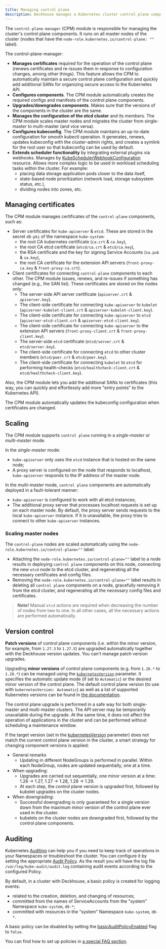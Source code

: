 ```yaml
---
title: Managing control plane
description: Deckhouse manages a Kubernetes cluster control plane components — certificates, manifests, versions. Manages the configuration of the etcd cluster and maintains an up-to-date kubectl configuration.
---
```


The `control-plane-manager` (CPM) module is responsible for managing the cluster's control plane components. It runs on all master nodes of the cluster (nodes that have the `node-role.kubernetes.io/control-plane: ""` label).

The control-plane-manager:
- **Manages certificates** required for the operation of the control plane (renews certificates and re-issues them in response to configuration changes, among other things). This feature allows the CPM to automatically maintain a secure control plane configuration and quickly add additional SANs for organizing secure access to the Kubernetes API.
- **Configures components**. The CPM module automatically creates the required configs and manifests of the control plane components.
- **Upgrades/downgrades components**. Makes sure that the versions of the components in the cluster are the same.
- **Manages the configuration of the etcd cluster** and its members. The CPM module scales master nodes and migrates the cluster from single-master to multi-master (and vice versa).
- **Configures kubeconfig**. The CPM module maintains an up-to-date configuration for smooth kubectl operation. It generates, renews, updates kubeconfig with the cluster-admin rights, and creates a symlink for the root user so that kubeconfig can be used by default.
- **Extends scheduler functionality** by integrating external plugins via webhooks. Manages by [KubeSchedulerWebhookConfiguration](cr.html#kubeschedulerwebhookconfiguration) resource. Allows more complex logic to be used in workload scheduling tasks within the cluster. For example:
  - placing data storage application pods closer to the data itself,
  - state-based node prioritization (network load, storage subsystem status, etc.),
  - dividing nodes into zones, etc.
## Managing certificates

The CPM module manages certificates of the `control-plane` components, such as:
- Server certificates for `kube-apiserver` & `etcd`. These are stored in the secret `d8-pki` of the namespace `kube-system`:
  - the root CA kubernetes certificate (`ca.crt` & `ca.key`),
  - the root CA etcd certificate (`etcd/ca.crt` & `etcd/ca.key`),
  - the RSA certificate and the key for signing Service Accounts (`sa.pub` & `sa.key`),
  - the root CA certificate for the extension API servers (`front-proxy-ca.key` & `front-proxy-ca.crt`).
- Client certificates for connecting `control-plane` components to each other. The CPM module issues, renews, and re-issues if something has changed (e.g., the SAN list). These certificates are stored on the nodes only:
  - The server-side API server certificate (`apiserver.crt` & `apiserver.key`).
  - The client-side certificate for connecting `kube-apiserver` to `kubelet` (`apiserver-kubelet-client.crt` & `apiserver-kubelet-client.key`).
  - The client-side certificate for connecting `kube-apiserver` to `etcd` (`apiserver-etcd-client.crt` & `apiserver-etcd-client.key`).
  - The client-side certificate for connecting `kube-apiserver` to the extension API servers (`front-proxy-client.crt` & `front-proxy-client.key`).
  - The server-side `etcd` certificate (`etcd/server.crt` & `etcd/server.key`).
  - The client-side certificate for connecting `etcd` to other cluster members (`etcd/peer.crt` & `etcd/peer.key`).
  - The client-side certificate for connecting `kubelet` to `etcd` for performing health-checks  (`etcd/healthcheck-client.crt` & `etcd/healthcheck-client.key`).

Also, the CPM module lets you add the additional SANs to certificates (this way, you can quickly and effortlessly add more "entry points" to the Kubernetes API).

The CPM module automatically updates the kubeconfig configuration when certificates are changed.

## Scaling

The CPM module supports `control plane` running in a *single-master* or *multi-master* mode.

In the *single-master* mode:
- `kube-apiserver` only uses the `etcd` instance that is hosted on the same node;
- A proxy server is configured on the node that responds to localhost, `kube-apiserver` responds to the IP address of the master node.

In the *multi-master* mode, `control plane` components are automatically deployed in a fault-tolerant manner:
- `kube-apiserver`  is configured to work with all etcd instances;
- The additional proxy server that processes localhost requests is set up on each master node. By default, the proxy server sends requests to the local `kube-apiserver` instance. If it is unavailable, the proxy tries to connect to other `kube-apiserver` instances.

### Scaling master nodes

The `control-plane` nodes are scaled automatically using the `node-role.kubernetes.io/control-plane=""` label:
- Attaching the `node-role.kubernetes.io/control-plane=""` label to a node results in deploying `control plane` components on this node, connecting the new `etcd` node to the etcd cluster, and regenerating all the necessary certificates and config files.
- Removing the `node-role.kubernetes.io/control-plane=""` label results in deleting all `control plane` components on a node, gracefully removing it from the etcd cluster, and regenerating all the necessary config files and certificates.

> **Note!** Manual `etcd` actions are required when decreasing the number of nodes from two to one. In all other cases, all the necessary actions are performed automatically.

## Version control

**Patch versions** of control plane components (i.e. within the minor version, for example, from `1.27.3` to `1.27.5`) are upgraded automatically together with the Deckhouse version updates. You can't manage patch version upgrades.

Upgrading **minor versions** of control plane components (e.g. from `1.26.*` to `1.28.*`) can be managed using the [`kubernetesVersion`](../../installing/configuration.html#clusterconfiguration-kubernetesversion) parameter. It specifies the automatic update mode (if set to `Automatic`) or the desired minor version of the control plane. The default control plane version (to use with `kubernetesVersion: Automatic`) as well as a list of supported Kubernetes versions can be found in [the documentation](../../supported_versions.html#kubernetes).

The control plane upgrade is performed in a safe way for both single-master and multi-master clusters. The API server may be temporarily unavailable during the upgrade. At the same time, it does not affect the operation of applications in the cluster and can be performed without scheduling a maintenance window.

If the target version (set in the [kubernetesVersion](../../installing/configuration.html#clusterconfiguration-kubernetesversion) parameter) does not match the current control plane version in the cluster, a smart strategy for changing component versions is applied:
- General remarks
  - Updating in different NodeGroups is performed in parallel. Within each NodeGroup, nodes are updated sequentially, one at a time.
- When upgrading:
  - Upgrades are carried out sequentially, one minor version at a time: 1.26 -> 1.27, 1.27 -> 1.28, 1.28 -> 1.29.
  - At each step, the control plane version is upgraded first, followed by kubelet upgrades on the cluster nodes. 
- When downgrading:
  - Successful downgrading is only guaranteed for a single version down from the maximum minor version of the control plane ever used in the cluster.
  - kubelets on the cluster nodes are downgraded first, followed by the control plane components.

## Auditing

Kubernetes [Auditing](https://kubernetes.io/docs/tasks/debug/debug-cluster/audit/) can help you if you need to keep track of operations in your Namespaces or troubleshoot the cluster. You can configure it by setting the appropriate [Audit Policy](https://kubernetes.io/docs/tasks/debug/debug-cluster/audit/#audit-policy). As the result you will have the log file `/var/log/kube-audit/audit.log` containing audit events according to the configured Policy.

By default, in a cluster with Deckhouse, a basic policy is created for logging events:
- related to the creation, deletion, and changing of resources;
- committed from the names of ServiceAccounts from the "system" Namespace `kube-system`, `d8-*`;
- committed with resources in the "system" Namespace `kube-system`, `d8-*`.

A basic policy can be disabled by setting the [basicAuditPolicyEnabled](cconfiguration.html#parameters-apiserver-basicauditpolicyenabled) flag to `false`.

You can find how to set up policies in [a special FAQ section](faq.html#how-do-i-configure-additional-audit-policies).
